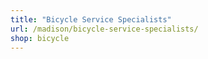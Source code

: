 ```yaml
---
title: "Bicycle Service Specialists"
url: /madison/bicycle-service-specialists/
shop: bicycle
---
```


